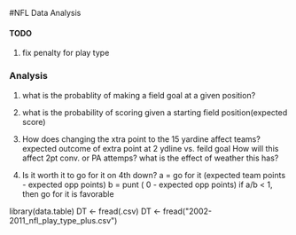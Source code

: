 #NFL Data Analysis

#### TODO
1) fix penalty for play type

### Analysis
1) what is the probablity of making a field goal at a given position?
2) what is the probability of scoring given a starting field position(expected score)
3) How does changing the xtra point to the 15 yardine affect teams?
		expected outcome of extra point at 2 ydline vs. feild goal
		How will this affect 2pt conv. or PA attemps?
		what is the effect of weather this has?

4) Is it worth it to go for it on 4th down?
		a = go for it (expected team points - expected opp points)
    b = punt      (        0            - expected opp points)
		if a/b < 1, then go for it is favorable



library(data.table)
DT <- fread(.csv)
 DT <- fread("2002-2011_nfl_play_type_plus.csv")

